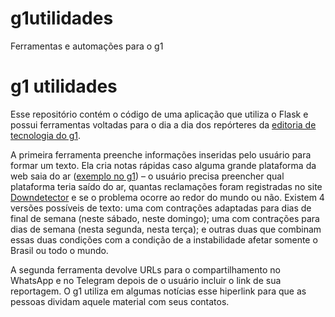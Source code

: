 # g1utilidades
 Ferramentas e automações para o g1

# g1 utilidades
 Esse repositório contém o código de uma aplicação que utiliza o Flask e possui ferramentas voltadas para o dia a dia dos repórteres da [editoria de tecnologia do g1](https://g1.globo.com/tecnologia/). 
 
A primeira ferramenta preenche informações inseridas pelo usuário para formar um texto. Ela cria notas rápidas caso alguma grande plataforma da web saia do ar ([exemplo no g1](https://g1.globo.com/tecnologia/noticia/2021/10/18/instagram-apresenta-instabilidade-para-fazer-posts-e-stories-nesta-segunda.ghtml)) – o usuário precisa preencher qual plataforma teria saído do ar, quantas reclamações foram registradas no site [Downdetector](https://downdetector.com.br/) e se o problema ocorre ao redor do mundo ou não. Existem 4 versões possíveis de texto: uma com contrações adaptadas para dias de final de semana (neste sábado, neste domingo); uma com contrações para dias de semana (nesta segunda, nesta terça); e outras duas que combinam essas duas condições com a condição de a instabilidade afetar somente o Brasil ou todo o mundo.

A segunda ferramenta devolve URLs para o compartilhamento no WhatsApp e no Telegram depois de o usuário incluir o link de sua reportagem. O g1 utiliza em algumas notícias esse hiperlink para que as pessoas dividam aquele material com seus contatos.
